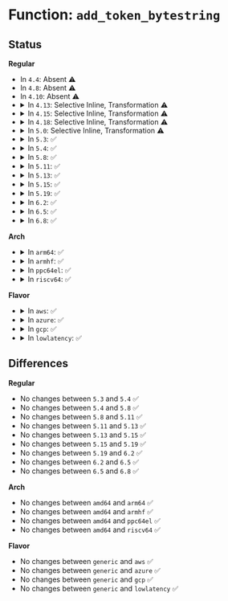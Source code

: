 # Function: <code>add_token_bytestring</code>

## Status
<b>Regular</b>
<ul>
<li>
In <code>4.4</code>: Absent ⚠️
</li>
<li>
In <code>4.8</code>: Absent ⚠️
</li>
<li>
In <code>4.10</code>: Absent ⚠️
</li>
<li>
<details>
<summary>In <code>4.13</code>: Selective Inline, Transformation ⚠️</summary>

**Collision:** Unique Static

**Inline:** Selective

**Transformation:** True

**Instances:**

```
In block/sed-opal.c (ffffffff8145c170)
Location: block/sed-opal.c:567
Inline: True
Inline callers:
  - block/sed-opal.c:get_msid_cpin_pin
  - block/sed-opal.c:get_msid_cpin_pin
  - block/sed-opal.c:get_lsp_lifecycle
  - block/sed-opal.c:get_lsp_lifecycle
  - block/sed-opal.c:activate_lsp
  - block/sed-opal.c:activate_lsp
  - block/sed-opal.c:activate_lsp
  - block/sed-opal.c:activate_lsp
  - block/sed-opal.c:lock_unlock_locking_range
  - block/sed-opal.c:lock_unlock_locking_range
  - block/sed-opal.c:add_user_to_lr
  - block/sed-opal.c:add_user_to_lr
  - block/sed-opal.c:add_user_to_lr
  - block/sed-opal.c:add_user_to_lr
  - block/sed-opal.c:add_user_to_lr
  - block/sed-opal.c:add_user_to_lr
  - block/sed-opal.c:add_user_to_lr
  - block/sed-opal.c:generic_pw_cmd
  - block/sed-opal.c:generic_pw_cmd
  - block/sed-opal.c:generic_pw_cmd
  - block/sed-opal.c:set_mbr_enable_disable
  - block/sed-opal.c:set_mbr_enable_disable
  - block/sed-opal.c:set_mbr_done
  - block/sed-opal.c:set_mbr_done
  - block/sed-opal.c:erase_locking_range
  - block/sed-opal.c:erase_locking_range
  - block/sed-opal.c:internal_activate_user
  - block/sed-opal.c:internal_activate_user
  - block/sed-opal.c:revert_tper
  - block/sed-opal.c:revert_tper
  - block/sed-opal.c:start_auth_opal_session
  - block/sed-opal.c:start_auth_opal_session
  - block/sed-opal.c:start_auth_opal_session
  - block/sed-opal.c:start_auth_opal_session
  - block/sed-opal.c:start_auth_opal_session
  - block/sed-opal.c:start_generic_opal_session
  - block/sed-opal.c:start_generic_opal_session
  - block/sed-opal.c:start_generic_opal_session
  - block/sed-opal.c:start_generic_opal_session
  - block/sed-opal.c:start_generic_opal_session
  - block/sed-opal.c:setup_locking_range
  - block/sed-opal.c:setup_locking_range
  - block/sed-opal.c:generic_lr_enable_disable
  - block/sed-opal.c:generic_lr_enable_disable
  - block/sed-opal.c:get_active_key
  - block/sed-opal.c:get_active_key
  - block/sed-opal.c:gen_key
  - block/sed-opal.c:gen_key
Direct callers:
  - block/sed-opal.c:get_msid_cpin_pin
  - block/sed-opal.c:get_msid_cpin_pin
  - block/sed-opal.c:get_lsp_lifecycle
  - block/sed-opal.c:get_lsp_lifecycle
  - block/sed-opal.c:activate_lsp
  - block/sed-opal.c:activate_lsp
  - block/sed-opal.c:activate_lsp
  - block/sed-opal.c:activate_lsp
  - block/sed-opal.c:lock_unlock_locking_range
  - block/sed-opal.c:lock_unlock_locking_range
  - block/sed-opal.c:add_user_to_lr
  - block/sed-opal.c:add_user_to_lr
  - block/sed-opal.c:add_user_to_lr
  - block/sed-opal.c:add_user_to_lr
  - block/sed-opal.c:add_user_to_lr
  - block/sed-opal.c:add_user_to_lr
  - block/sed-opal.c:add_user_to_lr
  - block/sed-opal.c:generic_pw_cmd
  - block/sed-opal.c:generic_pw_cmd
  - block/sed-opal.c:generic_pw_cmd
  - block/sed-opal.c:set_mbr_enable_disable
  - block/sed-opal.c:set_mbr_enable_disable
  - block/sed-opal.c:set_mbr_done
  - block/sed-opal.c:set_mbr_done
  - block/sed-opal.c:erase_locking_range
  - block/sed-opal.c:erase_locking_range
  - block/sed-opal.c:internal_activate_user
  - block/sed-opal.c:internal_activate_user
  - block/sed-opal.c:revert_tper
  - block/sed-opal.c:revert_tper
  - block/sed-opal.c:start_auth_opal_session
  - block/sed-opal.c:start_auth_opal_session
  - block/sed-opal.c:start_auth_opal_session
  - block/sed-opal.c:start_auth_opal_session
  - block/sed-opal.c:start_auth_opal_session
  - block/sed-opal.c:start_generic_opal_session
  - block/sed-opal.c:start_generic_opal_session
  - block/sed-opal.c:start_generic_opal_session
  - block/sed-opal.c:start_generic_opal_session
  - block/sed-opal.c:start_generic_opal_session
  - block/sed-opal.c:setup_locking_range
  - block/sed-opal.c:setup_locking_range
  - block/sed-opal.c:generic_lr_enable_disable
  - block/sed-opal.c:generic_lr_enable_disable
  - block/sed-opal.c:get_active_key
  - block/sed-opal.c:get_active_key
  - block/sed-opal.c:gen_key
  - block/sed-opal.c:gen_key
```
**Symbols:**

```
ffffffff8145b580-ffffffff8145b6ff: add_token_bytestring.part.9 (STB_LOCAL)
```
</details>
</li>
<li>
<details>
<summary>In <code>4.15</code>: Selective Inline, Transformation ⚠️</summary>

**Collision:** Unique Static

**Inline:** Selective

**Transformation:** True

**Instances:**

```
In block/sed-opal.c (ffffffff81488300)
Location: block/sed-opal.c:579
Inline: True
Inline callers:
  - block/sed-opal.c:get_msid_cpin_pin
  - block/sed-opal.c:get_msid_cpin_pin
  - block/sed-opal.c:get_lsp_lifecycle
  - block/sed-opal.c:get_lsp_lifecycle
  - block/sed-opal.c:activate_lsp
  - block/sed-opal.c:activate_lsp
  - block/sed-opal.c:activate_lsp
  - block/sed-opal.c:activate_lsp
  - block/sed-opal.c:lock_unlock_locking_range
  - block/sed-opal.c:lock_unlock_locking_range
  - block/sed-opal.c:add_user_to_lr
  - block/sed-opal.c:add_user_to_lr
  - block/sed-opal.c:add_user_to_lr
  - block/sed-opal.c:add_user_to_lr
  - block/sed-opal.c:add_user_to_lr
  - block/sed-opal.c:add_user_to_lr
  - block/sed-opal.c:add_user_to_lr
  - block/sed-opal.c:generic_pw_cmd
  - block/sed-opal.c:generic_pw_cmd
  - block/sed-opal.c:generic_pw_cmd
  - block/sed-opal.c:set_mbr_enable_disable
  - block/sed-opal.c:set_mbr_enable_disable
  - block/sed-opal.c:set_mbr_done
  - block/sed-opal.c:set_mbr_done
  - block/sed-opal.c:erase_locking_range
  - block/sed-opal.c:erase_locking_range
  - block/sed-opal.c:internal_activate_user
  - block/sed-opal.c:internal_activate_user
  - block/sed-opal.c:revert_tper
  - block/sed-opal.c:revert_tper
  - block/sed-opal.c:start_auth_opal_session
  - block/sed-opal.c:start_auth_opal_session
  - block/sed-opal.c:start_auth_opal_session
  - block/sed-opal.c:start_auth_opal_session
  - block/sed-opal.c:start_auth_opal_session
  - block/sed-opal.c:start_generic_opal_session
  - block/sed-opal.c:start_generic_opal_session
  - block/sed-opal.c:start_generic_opal_session
  - block/sed-opal.c:start_generic_opal_session
  - block/sed-opal.c:start_generic_opal_session
  - block/sed-opal.c:setup_locking_range
  - block/sed-opal.c:setup_locking_range
  - block/sed-opal.c:generic_lr_enable_disable
  - block/sed-opal.c:generic_lr_enable_disable
  - block/sed-opal.c:get_active_key
  - block/sed-opal.c:get_active_key
  - block/sed-opal.c:gen_key
  - block/sed-opal.c:gen_key
Direct callers:
  - block/sed-opal.c:get_msid_cpin_pin
  - block/sed-opal.c:get_msid_cpin_pin
  - block/sed-opal.c:get_lsp_lifecycle
  - block/sed-opal.c:get_lsp_lifecycle
  - block/sed-opal.c:activate_lsp
  - block/sed-opal.c:activate_lsp
  - block/sed-opal.c:activate_lsp
  - block/sed-opal.c:activate_lsp
  - block/sed-opal.c:lock_unlock_locking_range
  - block/sed-opal.c:lock_unlock_locking_range
  - block/sed-opal.c:add_user_to_lr
  - block/sed-opal.c:add_user_to_lr
  - block/sed-opal.c:add_user_to_lr
  - block/sed-opal.c:add_user_to_lr
  - block/sed-opal.c:add_user_to_lr
  - block/sed-opal.c:add_user_to_lr
  - block/sed-opal.c:add_user_to_lr
  - block/sed-opal.c:generic_pw_cmd
  - block/sed-opal.c:generic_pw_cmd
  - block/sed-opal.c:generic_pw_cmd
  - block/sed-opal.c:set_mbr_enable_disable
  - block/sed-opal.c:set_mbr_enable_disable
  - block/sed-opal.c:set_mbr_done
  - block/sed-opal.c:set_mbr_done
  - block/sed-opal.c:erase_locking_range
  - block/sed-opal.c:erase_locking_range
  - block/sed-opal.c:internal_activate_user
  - block/sed-opal.c:internal_activate_user
  - block/sed-opal.c:revert_tper
  - block/sed-opal.c:revert_tper
  - block/sed-opal.c:start_auth_opal_session
  - block/sed-opal.c:start_auth_opal_session
  - block/sed-opal.c:start_auth_opal_session
  - block/sed-opal.c:start_auth_opal_session
  - block/sed-opal.c:start_auth_opal_session
  - block/sed-opal.c:start_generic_opal_session
  - block/sed-opal.c:start_generic_opal_session
  - block/sed-opal.c:start_generic_opal_session
  - block/sed-opal.c:start_generic_opal_session
  - block/sed-opal.c:start_generic_opal_session
  - block/sed-opal.c:setup_locking_range
  - block/sed-opal.c:setup_locking_range
  - block/sed-opal.c:generic_lr_enable_disable
  - block/sed-opal.c:generic_lr_enable_disable
  - block/sed-opal.c:get_active_key
  - block/sed-opal.c:get_active_key
  - block/sed-opal.c:gen_key
  - block/sed-opal.c:gen_key
```
**Symbols:**

```
ffffffff81487360-ffffffff814874df: add_token_bytestring.part.9 (STB_LOCAL)
```
</details>
</li>
<li>
<details>
<summary>In <code>4.18</code>: Selective Inline, Transformation ⚠️</summary>

**Collision:** Unique Static

**Inline:** Selective

**Transformation:** True

**Instances:**

```
In block/sed-opal.c (ffffffff814bd1cc)
Location: block/sed-opal.c:576
Inline: True
Inline callers:
  - block/sed-opal.c:get_msid_cpin_pin
  - block/sed-opal.c:get_msid_cpin_pin
  - block/sed-opal.c:get_lsp_lifecycle
  - block/sed-opal.c:get_lsp_lifecycle
  - block/sed-opal.c:activate_lsp
  - block/sed-opal.c:activate_lsp
  - block/sed-opal.c:activate_lsp
  - block/sed-opal.c:activate_lsp
  - block/sed-opal.c:lock_unlock_locking_range
  - block/sed-opal.c:lock_unlock_locking_range
  - block/sed-opal.c:add_user_to_lr
  - block/sed-opal.c:add_user_to_lr
  - block/sed-opal.c:add_user_to_lr
  - block/sed-opal.c:add_user_to_lr
  - block/sed-opal.c:add_user_to_lr
  - block/sed-opal.c:add_user_to_lr
  - block/sed-opal.c:add_user_to_lr
  - block/sed-opal.c:generic_pw_cmd
  - block/sed-opal.c:generic_pw_cmd
  - block/sed-opal.c:generic_pw_cmd
  - block/sed-opal.c:set_mbr_enable_disable
  - block/sed-opal.c:set_mbr_enable_disable
  - block/sed-opal.c:set_mbr_done
  - block/sed-opal.c:set_mbr_done
  - block/sed-opal.c:erase_locking_range
  - block/sed-opal.c:erase_locking_range
  - block/sed-opal.c:internal_activate_user
  - block/sed-opal.c:internal_activate_user
  - block/sed-opal.c:revert_tper
  - block/sed-opal.c:revert_tper
  - block/sed-opal.c:start_auth_opal_session
  - block/sed-opal.c:start_auth_opal_session
  - block/sed-opal.c:start_auth_opal_session
  - block/sed-opal.c:start_auth_opal_session
  - block/sed-opal.c:start_auth_opal_session
  - block/sed-opal.c:start_generic_opal_session
  - block/sed-opal.c:start_generic_opal_session
  - block/sed-opal.c:start_generic_opal_session
  - block/sed-opal.c:start_generic_opal_session
  - block/sed-opal.c:start_generic_opal_session
  - block/sed-opal.c:setup_locking_range
  - block/sed-opal.c:setup_locking_range
  - block/sed-opal.c:generic_lr_enable_disable
  - block/sed-opal.c:generic_lr_enable_disable
  - block/sed-opal.c:get_active_key
  - block/sed-opal.c:get_active_key
  - block/sed-opal.c:gen_key
  - block/sed-opal.c:gen_key
Direct callers:
  - block/sed-opal.c:get_msid_cpin_pin
  - block/sed-opal.c:get_msid_cpin_pin
  - block/sed-opal.c:get_lsp_lifecycle
  - block/sed-opal.c:get_lsp_lifecycle
  - block/sed-opal.c:activate_lsp
  - block/sed-opal.c:activate_lsp
  - block/sed-opal.c:activate_lsp
  - block/sed-opal.c:activate_lsp
  - block/sed-opal.c:lock_unlock_locking_range
  - block/sed-opal.c:lock_unlock_locking_range
  - block/sed-opal.c:add_user_to_lr
  - block/sed-opal.c:add_user_to_lr
  - block/sed-opal.c:add_user_to_lr
  - block/sed-opal.c:add_user_to_lr
  - block/sed-opal.c:add_user_to_lr
  - block/sed-opal.c:add_user_to_lr
  - block/sed-opal.c:add_user_to_lr
  - block/sed-opal.c:generic_pw_cmd
  - block/sed-opal.c:generic_pw_cmd
  - block/sed-opal.c:generic_pw_cmd
  - block/sed-opal.c:set_mbr_enable_disable
  - block/sed-opal.c:set_mbr_enable_disable
  - block/sed-opal.c:set_mbr_done
  - block/sed-opal.c:set_mbr_done
  - block/sed-opal.c:erase_locking_range
  - block/sed-opal.c:erase_locking_range
  - block/sed-opal.c:internal_activate_user
  - block/sed-opal.c:internal_activate_user
  - block/sed-opal.c:revert_tper
  - block/sed-opal.c:revert_tper
  - block/sed-opal.c:start_auth_opal_session
  - block/sed-opal.c:start_auth_opal_session
  - block/sed-opal.c:start_auth_opal_session
  - block/sed-opal.c:start_auth_opal_session
  - block/sed-opal.c:start_auth_opal_session
  - block/sed-opal.c:start_generic_opal_session
  - block/sed-opal.c:start_generic_opal_session
  - block/sed-opal.c:start_generic_opal_session
  - block/sed-opal.c:start_generic_opal_session
  - block/sed-opal.c:start_generic_opal_session
  - block/sed-opal.c:setup_locking_range
  - block/sed-opal.c:setup_locking_range
  - block/sed-opal.c:generic_lr_enable_disable
  - block/sed-opal.c:generic_lr_enable_disable
  - block/sed-opal.c:get_active_key
  - block/sed-opal.c:get_active_key
  - block/sed-opal.c:gen_key
  - block/sed-opal.c:gen_key
```
**Symbols:**

```
ffffffff814bc2c0-ffffffff814bc435: add_token_bytestring.part.10 (STB_LOCAL)
```
</details>
</li>
<li>
<details>
<summary>In <code>5.0</code>: Selective Inline, Transformation ⚠️</summary>

**Collision:** Unique Static

**Inline:** Selective

**Transformation:** True

**Instances:**

```
In block/sed-opal.c (ffffffff814d173c)
Location: block/sed-opal.c:576
Inline: True
Inline callers:
  - block/sed-opal.c:get_msid_cpin_pin
  - block/sed-opal.c:get_msid_cpin_pin
  - block/sed-opal.c:get_lsp_lifecycle
  - block/sed-opal.c:get_lsp_lifecycle
  - block/sed-opal.c:activate_lsp
  - block/sed-opal.c:activate_lsp
  - block/sed-opal.c:activate_lsp
  - block/sed-opal.c:activate_lsp
  - block/sed-opal.c:lock_unlock_locking_range
  - block/sed-opal.c:lock_unlock_locking_range
  - block/sed-opal.c:add_user_to_lr
  - block/sed-opal.c:add_user_to_lr
  - block/sed-opal.c:add_user_to_lr
  - block/sed-opal.c:add_user_to_lr
  - block/sed-opal.c:add_user_to_lr
  - block/sed-opal.c:add_user_to_lr
  - block/sed-opal.c:add_user_to_lr
  - block/sed-opal.c:generic_pw_cmd
  - block/sed-opal.c:generic_pw_cmd
  - block/sed-opal.c:generic_pw_cmd
  - block/sed-opal.c:set_mbr_enable_disable
  - block/sed-opal.c:set_mbr_enable_disable
  - block/sed-opal.c:set_mbr_done
  - block/sed-opal.c:set_mbr_done
  - block/sed-opal.c:erase_locking_range
  - block/sed-opal.c:erase_locking_range
  - block/sed-opal.c:internal_activate_user
  - block/sed-opal.c:internal_activate_user
  - block/sed-opal.c:revert_tper
  - block/sed-opal.c:revert_tper
  - block/sed-opal.c:start_auth_opal_session
  - block/sed-opal.c:start_auth_opal_session
  - block/sed-opal.c:start_auth_opal_session
  - block/sed-opal.c:start_auth_opal_session
  - block/sed-opal.c:start_auth_opal_session
  - block/sed-opal.c:start_generic_opal_session
  - block/sed-opal.c:start_generic_opal_session
  - block/sed-opal.c:start_generic_opal_session
  - block/sed-opal.c:start_generic_opal_session
  - block/sed-opal.c:start_generic_opal_session
  - block/sed-opal.c:setup_locking_range
  - block/sed-opal.c:setup_locking_range
  - block/sed-opal.c:generic_lr_enable_disable
  - block/sed-opal.c:generic_lr_enable_disable
  - block/sed-opal.c:get_active_key
  - block/sed-opal.c:get_active_key
  - block/sed-opal.c:gen_key
  - block/sed-opal.c:gen_key
Direct callers:
  - block/sed-opal.c:get_msid_cpin_pin
  - block/sed-opal.c:get_msid_cpin_pin
  - block/sed-opal.c:get_lsp_lifecycle
  - block/sed-opal.c:get_lsp_lifecycle
  - block/sed-opal.c:activate_lsp
  - block/sed-opal.c:activate_lsp
  - block/sed-opal.c:activate_lsp
  - block/sed-opal.c:activate_lsp
  - block/sed-opal.c:lock_unlock_locking_range
  - block/sed-opal.c:lock_unlock_locking_range
  - block/sed-opal.c:add_user_to_lr
  - block/sed-opal.c:add_user_to_lr
  - block/sed-opal.c:add_user_to_lr
  - block/sed-opal.c:add_user_to_lr
  - block/sed-opal.c:add_user_to_lr
  - block/sed-opal.c:add_user_to_lr
  - block/sed-opal.c:add_user_to_lr
  - block/sed-opal.c:generic_pw_cmd
  - block/sed-opal.c:generic_pw_cmd
  - block/sed-opal.c:generic_pw_cmd
  - block/sed-opal.c:set_mbr_enable_disable
  - block/sed-opal.c:set_mbr_enable_disable
  - block/sed-opal.c:set_mbr_done
  - block/sed-opal.c:set_mbr_done
  - block/sed-opal.c:erase_locking_range
  - block/sed-opal.c:erase_locking_range
  - block/sed-opal.c:internal_activate_user
  - block/sed-opal.c:internal_activate_user
  - block/sed-opal.c:revert_tper
  - block/sed-opal.c:revert_tper
  - block/sed-opal.c:start_auth_opal_session
  - block/sed-opal.c:start_auth_opal_session
  - block/sed-opal.c:start_auth_opal_session
  - block/sed-opal.c:start_auth_opal_session
  - block/sed-opal.c:start_auth_opal_session
  - block/sed-opal.c:start_generic_opal_session
  - block/sed-opal.c:start_generic_opal_session
  - block/sed-opal.c:start_generic_opal_session
  - block/sed-opal.c:start_generic_opal_session
  - block/sed-opal.c:start_generic_opal_session
  - block/sed-opal.c:setup_locking_range
  - block/sed-opal.c:setup_locking_range
  - block/sed-opal.c:generic_lr_enable_disable
  - block/sed-opal.c:generic_lr_enable_disable
  - block/sed-opal.c:get_active_key
  - block/sed-opal.c:get_active_key
  - block/sed-opal.c:gen_key
  - block/sed-opal.c:gen_key
```
**Symbols:**

```
ffffffff814d0830-ffffffff814d09a5: add_token_bytestring.part.11 (STB_LOCAL)
```
</details>
</li>
<li>
<details>
<summary>In <code>5.3</code>: ✅</summary>

```c
void add_token_bytestring(int *err, struct opal_dev *cmd, const u8 *bytestring, size_t len);
```

**Collision:** Unique Static

**Inline:** No

**Transformation:** False

**Instances:**

```
In block/sed-opal.c (ffffffff814fef90)
Location: block/sed-opal.c:629
Inline: False
Direct callers:
  - block/sed-opal.c:activate_lsp
  - block/sed-opal.c:activate_lsp
  - block/sed-opal.c:add_user_to_lr
  - block/sed-opal.c:add_user_to_lr
  - block/sed-opal.c:add_user_to_lr
  - block/sed-opal.c:add_user_to_lr
  - block/sed-opal.c:add_user_to_lr
  - block/sed-opal.c:generic_pw_cmd
  - block/sed-opal.c:start_auth_opal_session
  - block/sed-opal.c:start_auth_opal_session
  - block/sed-opal.c:start_auth_opal_session
  - block/sed-opal.c:cmd_start
  - block/sed-opal.c:cmd_start
```
**Symbols:**

```
ffffffff814fef90-ffffffff814fefcd: add_token_bytestring (STB_LOCAL)
```
</details>
</li>
<li>
<details>
<summary>In <code>5.4</code>: ✅</summary>

```c
void add_token_bytestring(int *err, struct opal_dev *cmd, const u8 *bytestring, size_t len);
```

**Collision:** Unique Static

**Inline:** No

**Transformation:** False

**Instances:**

```
In block/sed-opal.c (ffffffff8151cee0)
Location: block/sed-opal.c:630
Inline: False
Direct callers:
  - block/sed-opal.c:activate_lsp
  - block/sed-opal.c:activate_lsp
  - block/sed-opal.c:add_user_to_lr
  - block/sed-opal.c:add_user_to_lr
  - block/sed-opal.c:add_user_to_lr
  - block/sed-opal.c:add_user_to_lr
  - block/sed-opal.c:add_user_to_lr
  - block/sed-opal.c:generic_pw_cmd
  - block/sed-opal.c:start_auth_opal_session
  - block/sed-opal.c:start_auth_opal_session
  - block/sed-opal.c:start_auth_opal_session
  - block/sed-opal.c:cmd_start
  - block/sed-opal.c:cmd_start
```
**Symbols:**

```
ffffffff8151cee0-ffffffff8151cf1d: add_token_bytestring (STB_LOCAL)
```
</details>
</li>
<li>
<details>
<summary>In <code>5.8</code>: ✅</summary>

```c
void add_token_bytestring(int *err, struct opal_dev *cmd, const u8 *bytestring, size_t len);
```

**Collision:** Unique Static

**Inline:** No

**Transformation:** False

**Instances:**

```
In block/sed-opal.c (ffffffff8157d490)
Location: block/sed-opal.c:632
Inline: False
Direct callers:
  - block/sed-opal.c:activate_lsp
  - block/sed-opal.c:activate_lsp
  - block/sed-opal.c:add_user_to_lr
  - block/sed-opal.c:add_user_to_lr
  - block/sed-opal.c:add_user_to_lr
  - block/sed-opal.c:add_user_to_lr
  - block/sed-opal.c:add_user_to_lr
  - block/sed-opal.c:generic_pw_cmd
  - block/sed-opal.c:start_auth_opal_session
  - block/sed-opal.c:start_auth_opal_session
  - block/sed-opal.c:start_auth_opal_session
  - block/sed-opal.c:cmd_start
  - block/sed-opal.c:cmd_start
```
**Symbols:**

```
ffffffff8157d490-ffffffff8157d529: add_token_bytestring (STB_LOCAL)
```
</details>
</li>
<li>
<details>
<summary>In <code>5.11</code>: ✅</summary>

```c
void add_token_bytestring(int *err, struct opal_dev *cmd, const u8 *bytestring, size_t len);
```

**Collision:** Unique Static

**Inline:** No

**Transformation:** False

**Instances:**

```
In block/sed-opal.c (ffffffff8159a4d0)
Location: block/sed-opal.c:632
Inline: False
Direct callers:
  - block/sed-opal.c:activate_lsp
  - block/sed-opal.c:activate_lsp
  - block/sed-opal.c:add_user_to_lr
  - block/sed-opal.c:add_user_to_lr
  - block/sed-opal.c:add_user_to_lr
  - block/sed-opal.c:add_user_to_lr
  - block/sed-opal.c:add_user_to_lr
  - block/sed-opal.c:generic_pw_cmd
  - block/sed-opal.c:start_auth_opal_session
  - block/sed-opal.c:start_auth_opal_session
  - block/sed-opal.c:start_auth_opal_session
  - block/sed-opal.c:cmd_start
  - block/sed-opal.c:cmd_start
```
**Symbols:**

```
ffffffff8159a4d0-ffffffff8159a569: add_token_bytestring (STB_LOCAL)
```
</details>
</li>
<li>
<details>
<summary>In <code>5.13</code>: ✅</summary>

```c
void add_token_bytestring(int *err, struct opal_dev *cmd, const u8 *bytestring, size_t len);
```

**Collision:** Unique Static

**Inline:** No

**Transformation:** False

**Instances:**

```
In block/sed-opal.c (ffffffff815a0fc0)
Location: block/sed-opal.c:632
Inline: False
Direct callers:
  - block/sed-opal.c:activate_lsp
  - block/sed-opal.c:activate_lsp
  - block/sed-opal.c:add_user_to_lr
  - block/sed-opal.c:add_user_to_lr
  - block/sed-opal.c:add_user_to_lr
  - block/sed-opal.c:add_user_to_lr
  - block/sed-opal.c:add_user_to_lr
  - block/sed-opal.c:generic_pw_cmd
  - block/sed-opal.c:start_auth_opal_session
  - block/sed-opal.c:start_auth_opal_session
  - block/sed-opal.c:start_auth_opal_session
  - block/sed-opal.c:cmd_start
  - block/sed-opal.c:cmd_start
```
**Symbols:**

```
ffffffff815a0fc0-ffffffff815a1059: add_token_bytestring (STB_LOCAL)
```
</details>
</li>
<li>
<details>
<summary>In <code>5.15</code>: ✅</summary>

```c
void add_token_bytestring(int *err, struct opal_dev *cmd, const u8 *bytestring, size_t len);
```

**Collision:** Unique Static

**Inline:** No

**Transformation:** False

**Instances:**

```
In block/sed-opal.c (ffffffff81609a20)
Location: block/sed-opal.c:632
Inline: False
Direct callers:
  - block/sed-opal.c:activate_lsp
  - block/sed-opal.c:activate_lsp
  - block/sed-opal.c:add_user_to_lr
  - block/sed-opal.c:add_user_to_lr
  - block/sed-opal.c:add_user_to_lr
  - block/sed-opal.c:add_user_to_lr
  - block/sed-opal.c:add_user_to_lr
  - block/sed-opal.c:generic_pw_cmd
  - block/sed-opal.c:start_auth_opal_session
  - block/sed-opal.c:start_auth_opal_session
  - block/sed-opal.c:start_auth_opal_session
  - block/sed-opal.c:cmd_start
  - block/sed-opal.c:cmd_start
```
**Symbols:**

```
ffffffff81609a20-ffffffff81609ab9: add_token_bytestring (STB_LOCAL)
```
</details>
</li>
<li>
<details>
<summary>In <code>5.19</code>: ✅</summary>

```c
void add_token_bytestring(int *err, struct opal_dev *cmd, const u8 *bytestring, size_t len);
```

**Collision:** Unique Static

**Inline:** No

**Transformation:** False

**Instances:**

```
In block/sed-opal.c (ffffffff816bdbc0)
Location: block/sed-opal.c:632
Inline: False
Direct callers:
  - block/sed-opal.c:activate_lsp
  - block/sed-opal.c:activate_lsp
  - block/sed-opal.c:add_user_to_lr
  - block/sed-opal.c:add_user_to_lr
  - block/sed-opal.c:add_user_to_lr
  - block/sed-opal.c:add_user_to_lr
  - block/sed-opal.c:add_user_to_lr
  - block/sed-opal.c:generic_pw_cmd
  - block/sed-opal.c:start_auth_opal_session
  - block/sed-opal.c:start_auth_opal_session
  - block/sed-opal.c:start_auth_opal_session
  - block/sed-opal.c:start_generic_opal_session
  - block/sed-opal.c:start_generic_opal_session
  - block/sed-opal.c:start_generic_opal_session
  - block/sed-opal.c:cmd_start
  - block/sed-opal.c:cmd_start
```
**Symbols:**

```
ffffffff816bdbc0-ffffffff816bdc67: add_token_bytestring (STB_LOCAL)
```
</details>
</li>
<li>
<details>
<summary>In <code>6.2</code>: ✅</summary>

```c
void add_token_bytestring(int *err, struct opal_dev *cmd, const u8 *bytestring, size_t len);
```

**Collision:** Unique Static

**Inline:** No

**Transformation:** False

**Instances:**

```
In block/sed-opal.c (ffffffff8177e8f0)
Location: block/sed-opal.c:672
Inline: False
Direct callers:
  - block/sed-opal.c:activate_lsp
  - block/sed-opal.c:activate_lsp
  - block/sed-opal.c:add_user_to_lr
  - block/sed-opal.c:add_user_to_lr
  - block/sed-opal.c:add_user_to_lr
  - block/sed-opal.c:add_user_to_lr
  - block/sed-opal.c:add_user_to_lr
  - block/sed-opal.c:generic_pw_cmd
  - block/sed-opal.c:start_auth_opal_session
  - block/sed-opal.c:start_auth_opal_session
  - block/sed-opal.c:start_auth_opal_session
  - block/sed-opal.c:start_generic_opal_session
  - block/sed-opal.c:start_generic_opal_session
  - block/sed-opal.c:start_generic_opal_session
  - block/sed-opal.c:cmd_start
  - block/sed-opal.c:cmd_start
```
**Symbols:**

```
ffffffff8177e8f0-ffffffff8177e997: add_token_bytestring (STB_LOCAL)
```
</details>
</li>
<li>
<details>
<summary>In <code>6.5</code>: ✅</summary>

```c
void add_token_bytestring(int *err, struct opal_dev *cmd, const u8 *bytestring, size_t len);
```

**Collision:** Unique Static

**Inline:** No

**Transformation:** False

**Instances:**

```
In block/sed-opal.c (ffffffff817be0d0)
Location: block/sed-opal.c:680
Inline: False
Direct callers:
  - block/sed-opal.c:activate_lsp
  - block/sed-opal.c:activate_lsp
  - block/sed-opal.c:set_lr_boolean_ace
  - block/sed-opal.c:set_lr_boolean_ace
  - block/sed-opal.c:set_lr_boolean_ace
  - block/sed-opal.c:generic_pw_cmd
  - block/sed-opal.c:start_auth_opal_session
  - block/sed-opal.c:start_auth_opal_session
  - block/sed-opal.c:start_auth_opal_session
  - block/sed-opal.c:start_generic_opal_session
  - block/sed-opal.c:start_generic_opal_session
  - block/sed-opal.c:start_generic_opal_session
  - block/sed-opal.c:cmd_start
  - block/sed-opal.c:cmd_start
```
**Symbols:**

```
ffffffff817be0d0-ffffffff817be177: add_token_bytestring (STB_LOCAL)
```
</details>
</li>
<li>
<details>
<summary>In <code>6.8</code>: ✅</summary>

```c
void add_token_bytestring(int *err, struct opal_dev *cmd, const u8 *bytestring, size_t len);
```

**Collision:** Unique Static

**Inline:** No

**Transformation:** False

**Instances:**

```
In block/sed-opal.c (ffffffff81802d90)
Location: block/sed-opal.c:793
Inline: False
Direct callers:
  - block/sed-opal.c:activate_lsp
  - block/sed-opal.c:activate_lsp
  - block/sed-opal.c:set_lr_boolean_ace
  - block/sed-opal.c:set_lr_boolean_ace
  - block/sed-opal.c:set_lr_boolean_ace
  - block/sed-opal.c:generic_pw_cmd
  - block/sed-opal.c:start_auth_opal_session
  - block/sed-opal.c:start_auth_opal_session
  - block/sed-opal.c:start_auth_opal_session
  - block/sed-opal.c:start_generic_opal_session
  - block/sed-opal.c:start_generic_opal_session
  - block/sed-opal.c:start_generic_opal_session
  - block/sed-opal.c:cmd_start
  - block/sed-opal.c:cmd_start
```
**Symbols:**

```
ffffffff81802d90-ffffffff81802e37: add_token_bytestring (STB_LOCAL)
```
</details>
</li>
</ul>
<b>Arch</b>
<ul>
<li>
<details>
<summary>In <code>arm64</code>: ✅</summary>

```c
void add_token_bytestring(int *err, struct opal_dev *cmd, const u8 *bytestring, size_t len);
```

**Collision:** Unique Static

**Inline:** No

**Transformation:** False

**Instances:**

```
In block/sed-opal.c (ffff800010625ad0)
Location: block/sed-opal.c:630
Inline: False
Direct callers:
  - block/sed-opal.c:activate_lsp
  - block/sed-opal.c:activate_lsp
  - block/sed-opal.c:add_user_to_lr
  - block/sed-opal.c:add_user_to_lr
  - block/sed-opal.c:add_user_to_lr
  - block/sed-opal.c:add_user_to_lr
  - block/sed-opal.c:add_user_to_lr
  - block/sed-opal.c:generic_pw_cmd
  - block/sed-opal.c:start_auth_opal_session
  - block/sed-opal.c:start_auth_opal_session
  - block/sed-opal.c:start_auth_opal_session
  - block/sed-opal.c:cmd_start
  - block/sed-opal.c:cmd_start
```
**Symbols:**

```
ffff800010625ad0-ffff800010625b34: add_token_bytestring (STB_LOCAL)
```
</details>
</li>
<li>
<details>
<summary>In <code>armhf</code>: ✅</summary>

```c
void add_token_bytestring(int *err, struct opal_dev *cmd, const u8 *bytestring, size_t len);
```

**Collision:** Unique Static

**Inline:** No

**Transformation:** False

**Instances:**

```
In block/sed-opal.c (c07cd56c)
Location: block/sed-opal.c:630
Inline: False
Direct callers:
  - block/sed-opal.c:activate_lsp
  - block/sed-opal.c:activate_lsp
  - block/sed-opal.c:add_user_to_lr
  - block/sed-opal.c:add_user_to_lr
  - block/sed-opal.c:add_user_to_lr
  - block/sed-opal.c:add_user_to_lr
  - block/sed-opal.c:add_user_to_lr
  - block/sed-opal.c:generic_pw_cmd
  - block/sed-opal.c:start_auth_opal_session
  - block/sed-opal.c:start_auth_opal_session
  - block/sed-opal.c:start_auth_opal_session
  - block/sed-opal.c:cmd_start
  - block/sed-opal.c:cmd_start
```
**Symbols:**

```
c07cd56c-c07cd5b8: add_token_bytestring (STB_LOCAL)
```
</details>
</li>
<li>
<details>
<summary>In <code>ppc64el</code>: ✅</summary>

```c
void add_token_bytestring(int *err, struct opal_dev *cmd, const u8 *bytestring, size_t len);
```

**Collision:** Unique Static

**Inline:** No

**Transformation:** False

**Instances:**

```
In block/sed-opal.c (c0000000007c69f0)
Location: block/sed-opal.c:630
Inline: False
Direct callers:
  - block/sed-opal.c:activate_lsp
  - block/sed-opal.c:activate_lsp
  - block/sed-opal.c:add_user_to_lr
  - block/sed-opal.c:add_user_to_lr
  - block/sed-opal.c:add_user_to_lr
  - block/sed-opal.c:add_user_to_lr
  - block/sed-opal.c:add_user_to_lr
  - block/sed-opal.c:generic_pw_cmd
  - block/sed-opal.c:start_auth_opal_session
  - block/sed-opal.c:start_auth_opal_session
  - block/sed-opal.c:start_auth_opal_session
  - block/sed-opal.c:start_generic_opal_session
  - block/sed-opal.c:start_generic_opal_session
  - block/sed-opal.c:start_generic_opal_session
  - block/sed-opal.c:start_generic_opal_session
  - block/sed-opal.c:cmd_start
  - block/sed-opal.c:cmd_start
```
**Symbols:**

```
c0000000007c69f0-c0000000007c6a6c: add_token_bytestring (STB_LOCAL)
```
</details>
</li>
<li>
<details>
<summary>In <code>riscv64</code>: ✅</summary>

```c
void add_token_bytestring(int *err, struct opal_dev *cmd, const u8 *bytestring, size_t len);
```

**Collision:** Unique Static

**Inline:** No

**Transformation:** False

**Instances:**

```
In block/sed-opal.c (ffffffe000456ce8)
Location: block/sed-opal.c:630
Inline: False
Direct callers:
  - block/sed-opal.c:activate_lsp
  - block/sed-opal.c:activate_lsp
  - block/sed-opal.c:add_user_to_lr
  - block/sed-opal.c:add_user_to_lr
  - block/sed-opal.c:add_user_to_lr
  - block/sed-opal.c:add_user_to_lr
  - block/sed-opal.c:add_user_to_lr
  - block/sed-opal.c:generic_pw_cmd
  - block/sed-opal.c:start_auth_opal_session
  - block/sed-opal.c:start_auth_opal_session
  - block/sed-opal.c:start_auth_opal_session
  - block/sed-opal.c:start_generic_opal_session
  - block/sed-opal.c:start_generic_opal_session
  - block/sed-opal.c:start_generic_opal_session
  - block/sed-opal.c:start_generic_opal_session
  - block/sed-opal.c:cmd_start
  - block/sed-opal.c:cmd_start
```
**Symbols:**

```
ffffffe000456ce8-ffffffe000456d3e: add_token_bytestring (STB_LOCAL)
```
</details>
</li>
</ul>
<b>Flavor</b>
<ul>
<li>
<details>
<summary>In <code>aws</code>: ✅</summary>

```c
void add_token_bytestring(int *err, struct opal_dev *cmd, const u8 *bytestring, size_t len);
```

**Collision:** Unique Static

**Inline:** No

**Transformation:** False

**Instances:**

```
In block/sed-opal.c (ffffffff815154c0)
Location: block/sed-opal.c:630
Inline: False
Direct callers:
  - block/sed-opal.c:activate_lsp
  - block/sed-opal.c:activate_lsp
  - block/sed-opal.c:add_user_to_lr
  - block/sed-opal.c:add_user_to_lr
  - block/sed-opal.c:add_user_to_lr
  - block/sed-opal.c:add_user_to_lr
  - block/sed-opal.c:add_user_to_lr
  - block/sed-opal.c:generic_pw_cmd
  - block/sed-opal.c:start_auth_opal_session
  - block/sed-opal.c:start_auth_opal_session
  - block/sed-opal.c:start_auth_opal_session
  - block/sed-opal.c:cmd_start
  - block/sed-opal.c:cmd_start
```
**Symbols:**

```
ffffffff815154c0-ffffffff815154fd: add_token_bytestring (STB_LOCAL)
```
</details>
</li>
<li>
<details>
<summary>In <code>azure</code>: ✅</summary>

```c
void add_token_bytestring(int *err, struct opal_dev *cmd, const u8 *bytestring, size_t len);
```

**Collision:** Unique Static

**Inline:** No

**Transformation:** False

**Instances:**

```
In block/sed-opal.c (ffffffff815057d0)
Location: block/sed-opal.c:630
Inline: False
Direct callers:
  - block/sed-opal.c:activate_lsp
  - block/sed-opal.c:activate_lsp
  - block/sed-opal.c:add_user_to_lr
  - block/sed-opal.c:add_user_to_lr
  - block/sed-opal.c:add_user_to_lr
  - block/sed-opal.c:add_user_to_lr
  - block/sed-opal.c:add_user_to_lr
  - block/sed-opal.c:generic_pw_cmd
  - block/sed-opal.c:start_auth_opal_session
  - block/sed-opal.c:start_auth_opal_session
  - block/sed-opal.c:start_auth_opal_session
  - block/sed-opal.c:cmd_start
  - block/sed-opal.c:cmd_start
```
**Symbols:**

```
ffffffff815057d0-ffffffff8150580d: add_token_bytestring (STB_LOCAL)
```
</details>
</li>
<li>
<details>
<summary>In <code>gcp</code>: ✅</summary>

```c
void add_token_bytestring(int *err, struct opal_dev *cmd, const u8 *bytestring, size_t len);
```

**Collision:** Unique Static

**Inline:** No

**Transformation:** False

**Instances:**

```
In block/sed-opal.c (ffffffff81511550)
Location: block/sed-opal.c:630
Inline: False
Direct callers:
  - block/sed-opal.c:activate_lsp
  - block/sed-opal.c:activate_lsp
  - block/sed-opal.c:add_user_to_lr
  - block/sed-opal.c:add_user_to_lr
  - block/sed-opal.c:add_user_to_lr
  - block/sed-opal.c:add_user_to_lr
  - block/sed-opal.c:add_user_to_lr
  - block/sed-opal.c:generic_pw_cmd
  - block/sed-opal.c:start_auth_opal_session
  - block/sed-opal.c:start_auth_opal_session
  - block/sed-opal.c:start_auth_opal_session
  - block/sed-opal.c:cmd_start
  - block/sed-opal.c:cmd_start
```
**Symbols:**

```
ffffffff81511550-ffffffff8151158d: add_token_bytestring (STB_LOCAL)
```
</details>
</li>
<li>
<details>
<summary>In <code>lowlatency</code>: ✅</summary>

```c
void add_token_bytestring(int *err, struct opal_dev *cmd, const u8 *bytestring, size_t len);
```

**Collision:** Unique Static

**Inline:** No

**Transformation:** False

**Instances:**

```
In block/sed-opal.c (ffffffff8152ad10)
Location: block/sed-opal.c:630
Inline: False
Direct callers:
  - block/sed-opal.c:activate_lsp
  - block/sed-opal.c:activate_lsp
  - block/sed-opal.c:add_user_to_lr
  - block/sed-opal.c:add_user_to_lr
  - block/sed-opal.c:add_user_to_lr
  - block/sed-opal.c:add_user_to_lr
  - block/sed-opal.c:add_user_to_lr
  - block/sed-opal.c:generic_pw_cmd
  - block/sed-opal.c:start_auth_opal_session
  - block/sed-opal.c:start_auth_opal_session
  - block/sed-opal.c:start_auth_opal_session
  - block/sed-opal.c:cmd_start
  - block/sed-opal.c:cmd_start
```
**Symbols:**

```
ffffffff8152ad10-ffffffff8152ad4d: add_token_bytestring (STB_LOCAL)
```
</details>
</li>
</ul>

## Differences
<b>Regular</b>
<ul>
<li>
No changes between <code>5.3</code> and <code>5.4</code> ✅
</li>
<li>
No changes between <code>5.4</code> and <code>5.8</code> ✅
</li>
<li>
No changes between <code>5.8</code> and <code>5.11</code> ✅
</li>
<li>
No changes between <code>5.11</code> and <code>5.13</code> ✅
</li>
<li>
No changes between <code>5.13</code> and <code>5.15</code> ✅
</li>
<li>
No changes between <code>5.15</code> and <code>5.19</code> ✅
</li>
<li>
No changes between <code>5.19</code> and <code>6.2</code> ✅
</li>
<li>
No changes between <code>6.2</code> and <code>6.5</code> ✅
</li>
<li>
No changes between <code>6.5</code> and <code>6.8</code> ✅
</li>
</ul>
<b>Arch</b>
<ul>
<li>
No changes between <code>amd64</code> and <code>arm64</code> ✅
</li>
<li>
No changes between <code>amd64</code> and <code>armhf</code> ✅
</li>
<li>
No changes between <code>amd64</code> and <code>ppc64el</code> ✅
</li>
<li>
No changes between <code>amd64</code> and <code>riscv64</code> ✅
</li>
</ul>
<b>Flavor</b>
<ul>
<li>
No changes between <code>generic</code> and <code>aws</code> ✅
</li>
<li>
No changes between <code>generic</code> and <code>azure</code> ✅
</li>
<li>
No changes between <code>generic</code> and <code>gcp</code> ✅
</li>
<li>
No changes between <code>generic</code> and <code>lowlatency</code> ✅
</li>
</ul>

